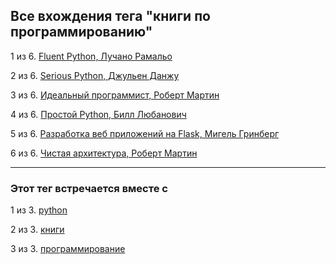 ## Все вхождения тега "книги по программированию"

1 из 6. [Fluent Python, Лучано Рамальо](./2020-07-12_fluent_python.md)

2 из 6. [Serious Python, Джульен Данжу](./2020-07-12_serious_python.md)

3 из 6. [Идеальный программист, Роберт Мартин](./2020-07-17_idealniy_programmist_martin.md)

4 из 6. [Простой Python, Билл Любанович](./2020-07-12_introducing_python.md)

5 из 6. [Разработка веб приложений на Flask, Мигель Гринберг](./2020-07-12_web_prilozhenia_flask.md)

6 из 6. [Чистая архитектура, Роберт Мартин](./2021-02-28_chistaya_architectura_martin.md)

---

### Этот тег встречается вместе с

1 из 3. [python](./meta_python.md)

2 из 3. [книги](./meta_knigi.md)

3 из 3. [программирование](./meta_programmirovanie.md)

